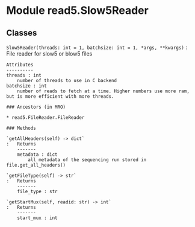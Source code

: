 Module read5.Slow5Reader
========================

Classes
-------

`Slow5Reader(threads: int = 1, batchsize: int = 1, *args, **kwargs)`
:   File reader for slow5 or blow5 files
    
    Attributes
    ----------
    threads : int
        number of threads to use in C backend
    batchsize : int
        number of reads to fetch at a time. Higher numbers use more ram, but is more efficient with more threads.

    ### Ancestors (in MRO)

    * read5.FileReader.FileReader

    ### Methods

    `getAllHeaders(self) -> dict`
    :   Returns
        -------
        metadata : dict
            all metadata of the sequencing run stored in file.get_all_headers()

    `getFileType(self) -> str`
    :   Returns
        -------
        file_type : str

    `getStartMux(self, readid: str) -> int`
    :   Returns
        -------
        start_mux : int